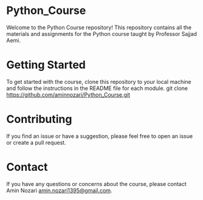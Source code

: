 # Python_Course
Welcome to the Python Course repository! This repository contains all the materials and assignments for the Python course taught by Professor Sajjad Aemi.

# Getting Started
To get started with the course, clone this repository to your local machine and follow the instructions in the README file for each module.
git clone https://github.com/aminnozari/Python_Course.git

# Contributing
If you find an issue or have a suggestion, please feel free to open an issue or create a pull request.

# Contact
If you have any questions or concerns about the course, please contact Amin Nozari amin.nozari1395@gmail.com.
